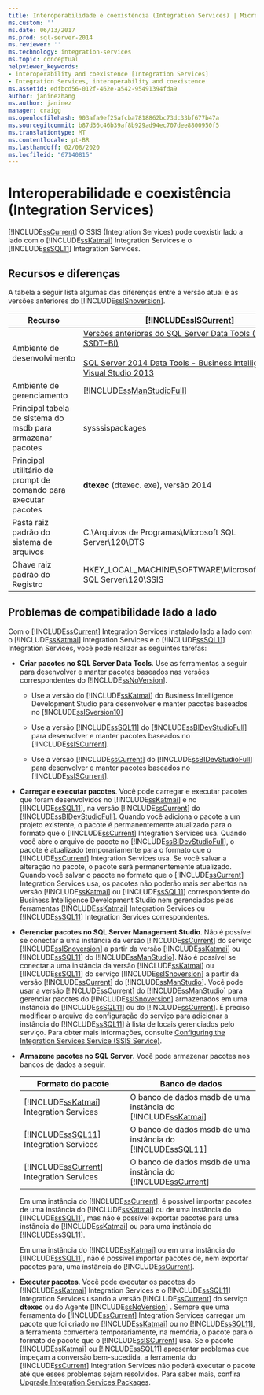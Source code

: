 ```yaml
---
title: Interoperabilidade e coexistência (Integration Services) | Microsoft Docs
ms.custom: ''
ms.date: 06/13/2017
ms.prod: sql-server-2014
ms.reviewer: ''
ms.technology: integration-services
ms.topic: conceptual
helpviewer_keywords:
- interoperability and coexistence [Integration Services]
- Integration Services, interoperability and coexistence
ms.assetid: edfbcd56-012f-462e-a542-95491394fda9
author: janinezhang
ms.author: janinez
manager: craigg
ms.openlocfilehash: 903afa9ef25afcba7818862bc73dc33bf677b47a
ms.sourcegitcommit: b87d36c46b39af8b929ad94ec707dee8800950f5
ms.translationtype: MT
ms.contentlocale: pt-BR
ms.lasthandoff: 02/08/2020
ms.locfileid: "67140815"
---
```

# <a name="interoperability-and-coexistence-integration-services"></a>Interoperabilidade e coexistência (Integration Services)
  
  [!INCLUDE[ssCurrent](../../includes/sscurrent-md.md)] O SSIS (Integration Services) pode coexistir lado a lado com o [!INCLUDE[ssKatmai](../../includes/sskatmai-md.md)] Integration Services e o [!INCLUDE[ssSQL11](../../includes/sssql11-md.md)] Integration Services.  
  
## <a name="features-and-differences"></a>Recursos e diferenças  
 A tabela a seguir lista algumas das diferenças entre a versão atual e as versões anteriores do [!INCLUDE[ssISnoversion](../../includes/ssisnoversion-md.md)].  
  
|Recurso|[!INCLUDE[ssISCurrent](../../includes/ssiscurrent-md.md)]|[!INCLUDE[ssISversion11](../../includes/ssisversion11-md.md)]|[!INCLUDE[ssISversion10](../../includes/ssisversion10-md.md)]|  
|-------------|-------------------------------|---------------------------------|---------------------------------|  
|Ambiente de desenvolvimento|[Versões anteriores do SQL Server Data Tools (SSDT e SSDT-BI)](https://docs.microsoft.com/sql/ssdt/previous-releases-of-sql-server-data-tools-ssdt-and-ssdt-bi?view=sql-server-2014)<br /><br /> [SQL Server 2014 Data Tools - Business Intelligence para Visual Studio 2013](https://www.microsoft.com/download/details.aspx?id=42313)|[SQL Server Data Tools para Visual Studio 2010](https://msdn.microsoft.com/library/hh500335\(v=vs.103\).aspx)<br /><br /> [SQL Server Data Tools – Business Intelligence para Visual Studio 2012](https://www.microsoft.com/download/details.aspx?id=36843)|Business Intelligence Development Studio ([!INCLUDE[msCoName](../../includes/msconame-md.md)] [!INCLUDE[vsOrcas](../../includes/vsorcas-md.md)])|  
|Ambiente de gerenciamento|[!INCLUDE[ssManStudioFull](../../includes/ssmanstudiofull-md.md)]|[!INCLUDE[ssManStudioFull](../../includes/ssmanstudiofull-md.md)]|[!INCLUDE[ssManStudioFull](../../includes/ssmanstudiofull-md.md)]|  
|Principal tabela de sistema do msdb para armazenar pacotes|sysssispackages|sysssispackages|sysssispackages|  
|Principal utilitário de prompt de comando para executar pacotes|**dtexec** (dtexec. exe), versão 2014|**dtexec** (dtexec. exe), versão 2012|**dtexec** (dtexec. exe), versão 2008|  
|Pasta raiz padrão do sistema de arquivos|C:\Arquivos de Programas\Microsoft SQL Server\120\DTS|C:\Arquivos de Programas\Microsoft SQL Server\110\DTS|C:\Arquivos de Programas\Microsoft SQL Server\100\DTS|  
|Chave raiz padrão do Registro|HKEY_LOCAL_MACHINE\SOFTWARE\Microsoft\Microsoft SQL Server\120\SSIS|HKEY_LOCAL_MACHINE\SOFTWARE\Microsoft\Microsoft SQL Server\110\SSIS|HKEY_LOCAL_MACHINE\SOFTWARE\Microsoft\Microsoft SQL Server\100\SSIS|  
  
## <a name="side-by-side-compatibility-issues"></a>Problemas de compatibilidade lado a lado  
 Com o [!INCLUDE[ssCurrent](../../includes/sscurrent-md.md)] Integration Services instalado lado a lado com o [!INCLUDE[ssKatmai](../../includes/sskatmai-md.md)] Integration Services e o [!INCLUDE[ssSQL11](../../includes/sssql11-md.md)] Integration Services, você pode realizar as seguintes tarefas:  
  
-   **Criar pacotes no SQL Server Data Tools**. Use as ferramentas a seguir para desenvolver e manter pacotes baseados nas versões correspondentes do [!INCLUDE[ssNoVersion](../../includes/ssnoversion-md.md)].  
  
    -   Use a versão do [!INCLUDE[ssKatmai](../../includes/sskatmai-md.md)] do Business Intelligence Development Studio para desenvolver e manter pacotes baseados no [!INCLUDE[ssISversion10](../../includes/ssisversion10-md.md)]  
  
    -   Use a versão [!INCLUDE[ssSQL11](../../includes/sssql11-md.md)] do [!INCLUDE[ssBIDevStudioFull](../../includes/ssbidevstudiofull-md.md)] para desenvolver e manter pacotes baseados no [!INCLUDE[ssISCurrent](../../includes/ssiscurrent-md.md)].  
  
    -   Use a versão [!INCLUDE[ssCurrent](../../includes/sscurrent-md.md)] do [!INCLUDE[ssBIDevStudioFull](../../includes/ssbidevstudiofull-md.md)] para desenvolver e manter pacotes baseados no [!INCLUDE[ssISCurrent](../../includes/ssiscurrent-md.md)].  
  
-   **Carregar e executar pacotes**. Você pode carregar e executar pacotes que foram desenvolvidos no [!INCLUDE[ssKatmai](../../includes/sskatmai-md.md)] e no [!INCLUDE[ssSQL11](../../includes/sssql11-md.md)], na versão [!INCLUDE[ssCurrent](../../includes/sscurrent-md.md)] do [!INCLUDE[ssBIDevStudioFull](../../includes/ssbidevstudiofull-md.md)]. Quando você adiciona o pacote a um projeto existente, o pacote é permanentemente atualizado para o formato que o [!INCLUDE[ssCurrent](../../includes/sscurrent-md.md)] Integration Services usa. Quando você abre o arquivo de pacote no [!INCLUDE[ssBIDevStudioFull](../../includes/ssbidevstudiofull-md.md)], o pacote é atualizado temporariamente para o formato que o [!INCLUDE[ssCurrent](../../includes/sscurrent-md.md)] Integration Services usa. Se você salvar a alteração no pacote, o pacote será permanentemente atualizado. Quando você salvar o pacote no formato que o [!INCLUDE[ssCurrent](../../includes/sscurrent-md.md)] Integration Services usa, os pacotes não poderão mais ser abertos na versão [!INCLUDE[ssKatmai](../../includes/sskatmai-md.md)] ou [!INCLUDE[ssSQL11](../../includes/sssql11-md.md)] correspondente do Business Intelligence Development Studio nem gerenciados pelas ferramentas [!INCLUDE[ssKatmai](../../includes/sskatmai-md.md)] Integration Services ou [!INCLUDE[ssSQL11](../../includes/sssql11-md.md)] Integration Services correspondentes.  
  
-   **Gerenciar pacotes no SQL Server Management Studio**. Não é possível se conectar a uma instância da versão [!INCLUDE[ssCurrent](../../includes/sscurrent-md.md)] do serviço [!INCLUDE[ssISnoversion](../../includes/ssisnoversion-md.md)] a partir da versão [!INCLUDE[ssKatmai](../../includes/sskatmai-md.md)] ou [!INCLUDE[ssSQL11](../../includes/sssql11-md.md)] do [!INCLUDE[ssManStudio](../../includes/ssmanstudio-md.md)]. Não é possível se conectar a uma instância da versão [!INCLUDE[ssKatmai](../../includes/sskatmai-md.md)] ou [!INCLUDE[ssSQL11](../../includes/sssql11-md.md)] do serviço [!INCLUDE[ssISnoversion](../../includes/ssisnoversion-md.md)] a partir da versão [!INCLUDE[ssCurrent](../../includes/sscurrent-md.md)] do [!INCLUDE[ssManStudio](../../includes/ssmanstudio-md.md)]. Você pode usar a versão [!INCLUDE[ssCurrent](../../includes/sscurrent-md.md)] do [!INCLUDE[ssManStudio](../../includes/ssmanstudio-md.md)] para gerenciar pacotes do [!INCLUDE[ssISnoversion](../../includes/ssisnoversion-md.md)] armazenados em uma instância do [!INCLUDE[ssSQL11](../../includes/sssql11-md.md)] ou do [!INCLUDE[ssCurrent](../../includes/sscurrent-md.md)]. É preciso modificar o arquivo de configuração do serviço para adicionar a instância do [!INCLUDE[ssSQL11](../../includes/sssql11-md.md)] à lista de locais gerenciados pelo serviço. Para obter mais informações, consulte [Configuring the Integration Services Service &#40;SSIS Service&#41;](../service/integration-services-service-ssis-service.md).  
  
-   **Armazene pacotes no SQL Server**. Você pode armazenar pacotes nos bancos de dados a seguir.  
  
    |Formato do pacote|Banco de dados|  
    |--------------------|--------------|  
    |[!INCLUDE[ssKatmai](../../includes/sskatmai-md.md)] Integration Services|O banco de dados msdb de uma instância do [!INCLUDE[ssKatmai](../../includes/sskatmai-md.md)]|  
    |[!INCLUDE[ssSQL11](../../includes/sssql11-md.md)] Integration Services|O banco de dados msdb de uma instância do [!INCLUDE[ssSQL11](../../includes/sssql11-md.md)]|  
    |[!INCLUDE[ssCurrent](../../includes/sscurrent-md.md)] Integration Services|O banco de dados msdb de uma instância do [!INCLUDE[ssCurrent](../../includes/sscurrent-md.md)]|  
  
     Em uma instância do [!INCLUDE[ssCurrent](../../includes/sscurrent-md.md)], é possível importar pacotes de uma instância do [!INCLUDE[ssKatmai](../../includes/sskatmai-md.md)] ou de uma instância do [!INCLUDE[ssSQL11](../../includes/sssql11-md.md)], mas não é possível exportar pacotes para uma instância do [!INCLUDE[ssKatmai](../../includes/sskatmai-md.md)] ou para uma instância do [!INCLUDE[ssSQL11](../../includes/sssql11-md.md)].  
  
     Em uma instância do [!INCLUDE[ssKatmai](../../includes/sskatmai-md.md)] ou em uma instância do [!INCLUDE[ssSQL11](../../includes/sssql11-md.md)], não é possível importar pacotes de, nem exportar pacotes para, uma instância do [!INCLUDE[ssCurrent](../../includes/sscurrent-md.md)].  
  
-   **Executar pacotes**. Você pode executar os pacotes do [!INCLUDE[ssKatmai](../../includes/sskatmai-md.md)] Integration Services e o [!INCLUDE[ssSQL11](../../includes/sssql11-md.md)] Integration Services usando a versão [!INCLUDE[ssCurrent](../../includes/sscurrent-md.md)] do serviço **dtexec** ou do Agente [!INCLUDE[ssNoVersion](../../includes/ssnoversion-md.md)] . Sempre que uma ferramenta do [!INCLUDE[ssCurrent](../../includes/sscurrent-md.md)] Integration Services carregar um pacote que foi criado no [!INCLUDE[ssKatmai](../../includes/sskatmai-md.md)] ou no [!INCLUDE[ssSQL11](../../includes/sssql11-md.md)], a ferramenta converterá temporariamente, na memória, o pacote para o formato de pacote que o [!INCLUDE[ssISCurrent](../../includes/ssiscurrent-md.md)] usa. Se o pacote [!INCLUDE[ssKatmai](../../includes/sskatmai-md.md)] ou [!INCLUDE[ssSQL11](../../includes/sssql11-md.md)] apresentar problemas que impeçam a conversão bem-sucedida, a ferramenta do [!INCLUDE[ssCurrent](../../includes/sscurrent-md.md)] Integration Services não poderá executar o pacote até que esses problemas sejam resolvidos. Para saber mais, confira [Upgrade Integration Services Packages](upgrade-integration-services-packages.md).  
  
  
